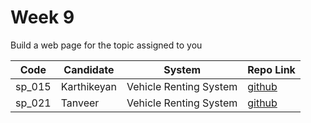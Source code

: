 # Week 9

Build a web page for the topic assigned to you

| Code   | Candidate   | System                 | Repo Link                                                    |
| ------ | ----------- | ---------------------- | ------------------------------------------------------------ |
| sp_015 | Karthikeyan | Vehicle Renting System | [github](https://github.com/karthikeyanranasthala/masai-week-9) |
| sp_021 | Tanveer     | Vehicle Renting System | [github](https://github.com/tanveer86/masai-week-9)          |

